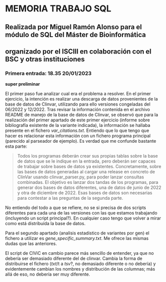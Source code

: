 # MEMORIA TRABAJO SQL

## Realizada por Miguel Ramón Alonso para el módulo de SQL del Máster de Bioinformática
## organizado por el ISCIII en colaboración con el BSC y otras instituciones

### Primera entrada: 18.35 20/01/2023

**super preliminar**

El primer paso fue analizar cual era el problema a resolver. En el primer ejercicio, la intención es realizar una descarga de datos provenientes de la base de datos de Clinvar, utilizando para ello versiones congeladas del 06/2022 y 12/2022.
Tras revisar la información contenida en el archivo README de manejo de la base de datos de Clinvar, se observó que para la realización del primer apartado de este primer ejercicio (informe sobre bibliografía existente de la variante indicada), la información se hallaba presente en el fichero *var_citations.txt*. 
Entiendo que lo que tengo que hacer es relacionar esta información con un fichero programa principal (parecido al parseador de ejemplo). Es verdad que me confunde bastante esta parte: 
 
 > Todos los programas deberán crear sus propias tablas sobre la base de datos que se le indique en la entrada, pero deberán ser capaces de trabajar sobre bases de datos ya existentes. Concretamente, sobre las bases de datos generadas al cargar una release en concreto de ClinVar usando clinvar_parser.py, para poder lanzar consultas combinadas.
> El objetivo es lanzar dos tandas de los programas, para generar dos bases de datos diferentes, una de datos de junio de 2022 y otra de diciembre de 2022. Esas bases de datos son necesarias para contestar a las preguntas de la segunda parte.

No entiendo del todo a que se refiere, no se si precisa de dos scripts diferentes para cada una de las versiones con las que estamos trabajando (incluyendo un script principal?). En cualquier caso tengo que volver a mirar como está distribuída la base de datos.

Para el segundo apartado (analisis estadistico de variantes por gen) el fichero a utilizar es *gene_specific_summary.txt*. Me ofrece las mismas dudas que las anteriores.

El script de CIViC en cambio parece más sencillo de entender, ya que no debería ser demasiado diferente del de clinvar. Cambia la forma de distribuirse el fichero (*txt*/t a *tsv*?, no demasiado diferente o no debería) y evidentemente cambian los nombres y distribución de las columnas; más allá de eso, no debería ser muy diferente.